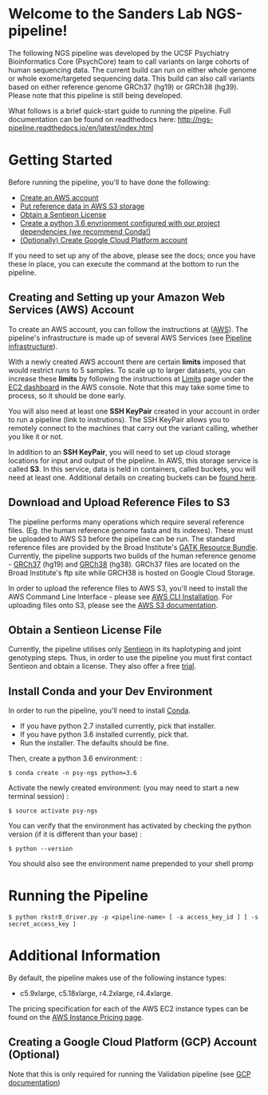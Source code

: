 # Welcome to the Sanders Lab NGS-pipeline!

The following NGS pipeline was developed by the UCSF Psychiatry Bioinformatics Core (PsychCore) 
team to call variants on large cohorts of human sequencing data. The current build can run 
on either whole genome or whole exome/targeted sequencing data. This build can also call variants
based on either reference genome GRCh37 (hg19) or GRCh38 (hg39). Please note that this pipeline is
still being developed.  

What follows is a brief quick-start guide to running the pipeline. Full documentation 
can be found on readthedocs here: http://ngs-pipeline.readthedocs.io/en/latest/index.html

# Getting Started

Before running the pipeline, you'll to have done the following:

  - [Create an AWS account](#Creating-and-Setting-up-your-Amazon-Web-Services-(AWS)-Account)
  - [Put reference data in AWS S3 storage](#Download-and-Upload-Reference-Files-to-S3)
  - [Obtain a Sentieon License](#Obtain-a-Sentieon-License-File)
  - [Create a python 3.6 envrionment configured with our project dependencies (we recommend Conda!)](#Install-Conda-and-your-Dev-Environment)
  - [(Optionally) Create Google Cloud Platform account](#Install-Conda-and-your-Dev-Environment)

If you need to set up any of the above, please see the docs; once you 
have these in place, you can execute the command at the bottom to run
the pipeline.

## Creating and Setting up your Amazon Web Services (AWS) Account

To create an AWS account, you can follow the instructions at ([AWS](https://aws.amazon.com)). 
The pipeline's infrastructure is made up of several
AWS Services (see [Pipeline infrastructure](http://ngs-pipeline.readthedocs.io/en/latest/overview.html#pipeline-infrastructure)).

With a newly created AWS account there are certain **limits** imposed that would restrict runs to 5 samples. 
To scale up to larger datasets, you can increase these **limits** by following the instructions at [Limits](https://console.aws.amazon.com/ec2/v2/home?region=us-east-1#Limits:) page under the [EC2 dashboard](https://console.aws.amazon.com/ec2/v2/home?region=us-east-1#Home:) in the
AWS console. Note that this may take some time to process, so it should be done early.

You will also need at least one **SSH KeyPair** created in your account in order to run a pipeline (link to instrutions).
The SSH KeyPair allows you to remotely connect to the machines that carry out the variant calling, whether you like it or not.

In addition to an **SSH KeyPair**, you will need to set up cloud storage locations for input and output of the pipeline.
In AWS, this storage service is called **S3**. In this service, data is held in containers, called buckets, you will need at least one.
Additional details on creating buckets can be [found here](https://docs.aws.amazon.com/AmazonS3/latest/user-guide/create-bucket.html).

## Download and Upload Reference Files to S3

The pipeline performs many operations which require several reference files. (Eg. the human reference genome fasta and its indexes). These must be uploaded to AWS S3 before the pipeline can be run. The standard
reference files are provided by the Broad Institute's [GATK Resource
Bundle](https://software.broadinstitute.org/gatk/download/bundle). Currently, the pipeline supports two builds of the human
reference genome - [GRCh37](https://software.broadinstitute.org/gatk/download/bundle) (hg19) and [GRCh38](https://console.cloud.google.com/storage/browser/genomics-public-data/resources/broad/hg38/v0) (hg38). GRCh37 files
are located on the Broad Institute's ftp site while GRCH38 is hosted on
Google Cloud Storage.

In order to upload the reference files to AWS S3, you'll need to install
the AWS Command Line Interface - please see [AWS CLI Installation](https://docs.aws.amazon.com/cli/latest/userguide/installing.html).
For uploading files onto S3, please see the [AWS S3 documentation](https://docs.aws.amazon.com/cli/latest/reference/s3/cp.html).

## Obtain a Sentieon License File

Currently, the pipeline utilises only [Sentieon](https://www.sentieon.com) in its haplotyping
and joint genotyping steps. Thus, in order to use the pipeline you must
first contact Sentieon and obtain a license. They also offer a free
[trial](https://www.sentieon.com/home/free-trial/).

## Install Conda and your Dev Environment

In order to run the pipeline, you'll need to install [Conda](https://conda.io/miniconda.html).

  - If you have python 2.7 installed currently, pick that installer.
  - If you have python 3.6 installed currently, pick that.
  - Run the installer. The defaults should be fine.

Then, create a python 3.6 environment: :

    $ conda create -n psy-ngs python=3.6

Activate the newly created environment: (you may need to start a new
terminal session) :

    $ source activate psy-ngs

You can verify that the environment has activated by checking the python
version (if it is different than your base) :

    $ python --version

You should also see the environment name prepended to your shell promp

# Running the Pipeline

    $ python rkstr8_driver.py -p <pipeline-name> [ -a access_key_id ] [ -s secret_access_key ]

# Additional Information

By default, the pipeline makes use of the following instance types:

  - c5.9xlarge, c5.18xlarge, r4.2xlarge, r4.4xlarge.

The pricing specification for each of the AWS EC2 instance types can be
found on the [AWS Instance Pricing page](https://aws.amazon.com/ec2/pricing/on-demand/).


## Creating a Google Cloud Platform (GCP) Account (Optional)

Note that this is only required for running the Validation pipeline (see [GCP documentation](https://cloud.google.com))

